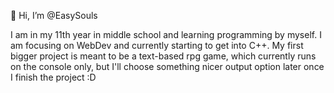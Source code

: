 👋 Hi, I’m @EasySouls

I am in my 11th year in middle school and learning programming by myself.
I am focusing on WebDev and currently starting to get into C++.
My first bigger project is meant to be a text-based rpg game, which currently runs on the console only, but I'll choose something nicer output option later once I finish the project :D


<!---
EasySouls/EasySouls is a ✨ special ✨ repository because its `README.md` (this file) appears on your GitHub profile.
You can click the Preview link to take a look at your changes.
--->
